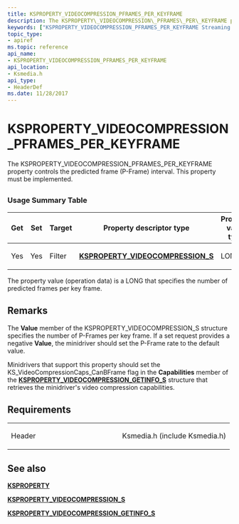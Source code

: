 ```yaml
---
title: KSPROPERTY_VIDEOCOMPRESSION_PFRAMES_PER_KEYFRAME
description: The KSPROPERTY\_VIDEOCOMPRESSION\_PFRAMES\_PER\_KEYFRAME property controls the predicted frame (P-Frame) interval. This property must be implemented.
keywords: ["KSPROPERTY_VIDEOCOMPRESSION_PFRAMES_PER_KEYFRAME Streaming Media Devices"]
topic_type:
- apiref
ms.topic: reference
api_name:
- KSPROPERTY_VIDEOCOMPRESSION_PFRAMES_PER_KEYFRAME
api_location:
- Ksmedia.h
api_type:
- HeaderDef
ms.date: 11/28/2017
---
```


# KSPROPERTY\_VIDEOCOMPRESSION\_PFRAMES\_PER\_KEYFRAME


The KSPROPERTY\_VIDEOCOMPRESSION\_PFRAMES\_PER\_KEYFRAME property controls the predicted frame (P-Frame) interval. This property must be implemented.

## <span id="ddk_ksproperty_videocompression_pframes_per_keyframe_ks"></span><span id="DDK_KSPROPERTY_VIDEOCOMPRESSION_PFRAMES_PER_KEYFRAME_KS"></span>


### Usage Summary Table

<table>
<colgroup>
<col width="20%" />
<col width="20%" />
<col width="20%" />
<col width="20%" />
<col width="20%" />
</colgroup>
<thead>
<tr class="header">
<th>Get</th>
<th>Set</th>
<th>Target</th>
<th>Property descriptor type</th>
<th>Property value type</th>
</tr>
</thead>
<tbody>
<tr class="odd">
<td><p>Yes</p></td>
<td><p>Yes</p></td>
<td><p>Filter</p></td>
<td><p><a href="/windows-hardware/drivers/ddi/ksmedia/ns-ksmedia-ksproperty_videocompression_s" data-raw-source="[&lt;strong&gt;KSPROPERTY_VIDEOCOMPRESSION_S&lt;/strong&gt;](/windows-hardware/drivers/ddi/ksmedia/ns-ksmedia-ksproperty_videocompression_s)"><strong>KSPROPERTY_VIDEOCOMPRESSION_S</strong></a></p></td>
<td><p>LONG</p></td>
</tr>
</tbody>
</table>

 

The property value (operation data) is a LONG that specifies the number of predicted frames per key frame.

## Remarks

The **Value** member of the KSPROPERTY\_VIDEOCOMPRESSION\_S structure specifies the number of P-Frames per key frame. If a set request provides a negative **Value**, the minidriver should set the P-Frame rate to the default value.

Minidrivers that support this property should set the KS\_VideoCompressionCaps\_CanBFrame flag in the **Capabilities** member of the [**KSPROPERTY\_VIDEOCOMPRESSION\_GETINFO\_S**](/windows-hardware/drivers/ddi/ksmedia/ns-ksmedia-ksproperty_videocompression_getinfo_s) structure that retrieves the minidriver's video compression capabilities.

## Requirements

<table>
<colgroup>
<col width="50%" />
<col width="50%" />
</colgroup>
<tbody>
<tr class="odd">
<td><p>Header</p></td>
<td>Ksmedia.h (include Ksmedia.h)</td>
</tr>
</tbody>
</table>

## See also


[**KSPROPERTY**](ksproperty-structure.md)

[**KSPROPERTY\_VIDEOCOMPRESSION\_S**](/windows-hardware/drivers/ddi/ksmedia/ns-ksmedia-ksproperty_videocompression_s)

[**KSPROPERTY\_VIDEOCOMPRESSION\_GETINFO\_S**](/windows-hardware/drivers/ddi/ksmedia/ns-ksmedia-ksproperty_videocompression_getinfo_s)

